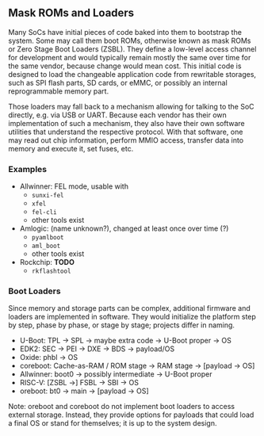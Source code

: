 ## Mask ROMs and Loaders

Many SoCs have initial pieces of code baked into them to bootstrap the system.
Some may call them boot ROMs, otherwise known as mask ROMs or Zero Stage Boot
Loaders (ZSBL). They define a low-level access channel for development and would
typically remain mostly the same over time for the same vendor, because change
would mean cost.
This initial code is designed to load the changeable application code from
rewritable storages, such as SPI flash parts, SD cards, or eMMC, or possibly an
internal reprogrammable memory part.

Those loaders may fall back to a mechanism allowing for talking to the SoC
directly, e.g. via USB or UART. Because each vendor has their own implementation
of such a mechanism, they also have their own software utilities that understand
the respective protocol. With that software, one may read out chip information,
perform MMIO access, transfer data into memory and execute it, set fuses, etc.

### Examples

- Allwinner: FEL mode, usable with
  - `sunxi-fel`
  - `xfel`
  - `fel-cli`
  - other tools exist
- Amlogic: (name unknown?), changed at least once over time (?)
  - `pyamlboot`
  - `aml_boot`
  - other tools exist
- Rockchip: **TODO**
  - `rkflashtool`

### Boot Loaders

Since memory and storage parts can be complex, additional firmware and loaders
are implemented in software. They would initialize the platform step by step,
phase by phase, or stage by stage; projects differ in naming.

- U-Boot: TPL -> SPL -> maybe extra code -> U-Boot proper -> OS
- EDK2: SEC -> PEI -> DXE -> BDS -> payload/OS
- Oxide: phbl -> OS
- coreboot: Cache-as-RAM / ROM stage -> RAM stage -> [payload -> OS]
- Allwinner: boot0 -> possibly intermediate -> U-Boot proper
- RISC-V: [ZSBL ->] FSBL -> SBI -> OS
- oreboot: bt0 -> main -> [payload -> OS]

Note: oreboot and coreboot do not implement boot loaders to access external
storage. Instead, they provide options for payloads that could load a final OS
or stand for themselves; it is up to the system design.
